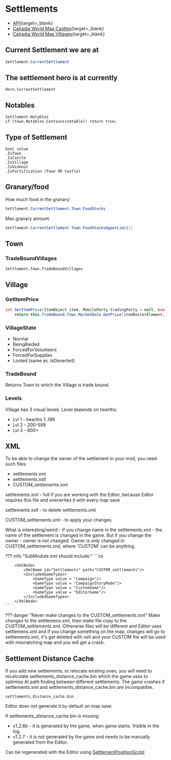 # Settlements

- [API](https://apidoc.bannerlord.com/v/1.1.0/class_tale_worlds_1_1_campaign_system_1_1_settlements_1_1_settlement.html){target=_blank}
- [Calradia World Map Castles](https://docs.google.com/spreadsheets/d/1aXAwpqAKICjhjr4PGIeXeV1A5GcKsLHDAnNMjX6K1Qs/edit){target=_blank}
- [Calradia World Map Villages](https://docs.google.com/spreadsheets/d/1VqSQAa1xDS3MwrWku55P_roDQS_HWXdLdgzOMhz_O3g/edit){target=_blank}

## Current Settlement we are at

``` cs
Settlement.CurrentSettlement
```

## The settlement hero is at currently

    Hero.CurrentSettlement

## Notables

    Settlement.Notables
    if (town.Notables.Contains(notable)) return true;

## Type of Settlement

    bool value
    .IsTown
    .IsCastle
    .IsVillage
    .IsHideout
    .IsFortification (Town OR Castle)

## Granary/food

How much food in the granary:

``` cs
Settlement.CurrentSettlement.Town.FoodStocks
```

Max granary amount:

``` cs
Settlement.CurrentSettlement.Town.FoodStocksUpperLimit()
```

## Town

### TradeBoundVillages

    Settlement.Town.TradeBoundVillages

## Village

### GetItemPrice

``` cs
int GetItemPrice(ItemObject item, MobileParty tradingParty = null, bool isSelling = false)
    return this.TradeBound.Town.MarketData.GetPrice(itemRosterElement, tradingParty, isSelling, null);
```

### VillageState

- Normal
- BeingRaided
- ForcedForVolunteers
- ForcedForSupplies
- Looted (same as .IsDeserted)

### TradeBound

Returns Town to which the Village is trade bound.

### Levels

Village has 3 visual levels. Level depends on hearths: 

* Lvl 1 - hearths 1..199
* Lvl 2 - 200-599
* Lvl 3 - 600+


## XML

To be able to change the owner of the settlement in your mod, you need such files:

- settlements.xml
- settlements.xslt
- CUSTOM_settlements.xml

settlements.xml - full if you are working with the Editor, because Editor requires this file and overwrites it with every map save

settlements.xslt - to delete settlements.xml

CUSTOM_settlements.xml - to apply your changes.


What is interesting/weird - if you change name in the settlements.xml - the name of the settlement is changed in the game. But if you change the owner - owner is not changed. Owner is only changed in CUSTOM_settlements.xml, where 'CUSTOM' can be anything.

??? info "SubModule.xml should include:"
    ```cs
        <XmlNode>
            <XmlName id="Settlements" path="settlements"/>
            <IncludedGameTypes>
                <GameType value = "Campaign"/>
                <GameType value = "CampaignStoryMode"/>
                <GameType value = "CustomGame"/>
                <GameType value = "EditorGame"/>
            </IncludedGameTypes>
        </XmlNode>


        <XmlNode>
            <XmlName id="Settlements" path="CUSTOM_settlements"/>
            <IncludedGameTypes>
                <GameType value = "Campaign"/>
                <GameType value = "CampaignStoryMode"/>
                <GameType value = "CustomGame"/>
                <GameType value = "EditorGame"/>
            </IncludedGameTypes>
        </XmlNode>
    ```

??? danger "Never make changes to the CUSTOM_settlements.xml"
    Make changes to the settlemens.xml, then make file copy to the CUSTOM_settlements.xml.
    Otherwise files will be different and Editor uses settlemens.xml and if you change something on the map, changes will go to settlements.xml, it's get deleted with xslt and your CUSTOM file will be used with mismatching map and you will get a crash.


## Settlement Distance Cache

If you add new settlements, or relocate existing ones, you will need to recalculate settlements_distance_cache.bin which the game uses to optimise AI path finding between different settlements. 
The game crashes if settlements.xml and settlements_distance_cache.bin are incompatible.


    settlements_distance_cache.bin

Editor does not generate it by default on map save.

If settlements_distance_cache.bin is missing:

- v1.2.6b - it is generated by the game, when game starts. Visible in the log.
- v1.2.7 - it is not generated by the game and needs to be manually generated from the Editor.

Can be regenerated with the Editor using [SettlementPositionScript](/editor/settlementpositionscript)

<br><br>
